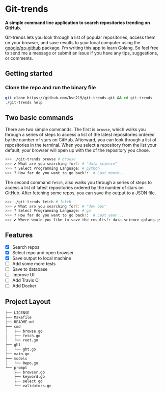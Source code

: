 # Git-trends

**A simple command line application to search repositories trending on GitHub.**

Git-trends lets you look through a list of popular repositories, access them on your browser, and save results to your local computer using the [google/go-github](https://github.com/google/go-github) package. I'm writing this app to learn Golang. So feel free to send me a message or submit an issue if you have any tips, suggestions, or comments.

## Getting started

### Clone the repo and run the binary file

```bash
git clone https://github.com/kvn219/git-trends.git && cd git-trends
./git-trends help
```

## Two basic commands

There are two simple commands. The first is `browse`, which walks you through a series of steps to access a list of the latest repositories ordered by the number of stars on GitHub. Afterward, you can look through a list of repositories in the terminal. When you select a repository from the list your default, your browser will open up with the of the repository you chose.

```bash
>>> ./git-trends browse # browse
>>> ✔ What are you searching for?: # "data science"
>>> ? Select Programming Language: # python
>>> ? How far do you want to go back?:  # Last month...
```

The second command `fetch`, also walks you through a series of steps to access a list of latest repositories ordered by the number of stars on GitHub. After fetching some repos, you can save the output
to a JSON file.

```bash
>>> ./git-trends fetch # fetch
>>> ✔ What are you searching for?: # "dev ops"
>>> ? Select Programming Language: # go
>>> ? How far do you want to go back?:  # Last year...
>>> ✔ Where would you like to save the results?: data-science-golang.json
```

## Features

* [x] Search repos
* [x] Select repo and open browser
* [x] Save output to local machine
* [ ] Add some more tests
* [ ] Save to database
* [ ] Improve UI
* [ ] Add Travis CI
* [ ] Add Docker

## Project Layout

```bash
├── LICENSE
├── Makefile
├── README.md
├── cmd
│   ├── browse.go
│   ├── fetch.go
│   └── root.go
├── ght
│   └── ght.go
├── main.go
├── models
│   └── Repo.go
└── prompt
    ├── browser.go
    ├── keyword.go
    ├── select.go
    └── validators.go
```
